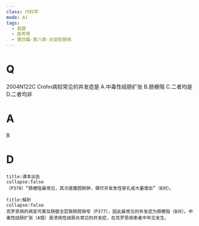 ```yaml
---
class: 内科学
mode: A1
tags:
  - 真题
  - 医考帮
  - 第四篇-第八章-炎症性肠病
---
```


# Q
2004N122C Crohn病较常见的并发症是
A.中毒性结肠扩张
B.肠梗阻
C.二者均是
D.二者均非

# A
B
# D
```ad-note
title:课本出处
collapse:false
（P378）“肠梗阻最常见，其次是腹腔脓肿，偶可并发急性穿孔或大量便血”（B对）。
```

```ad-summary
title:解析
collapse:false
克罗恩病的病变可累及肠壁全层致肠腔狭窄（P377），因此最常见的并发症为肠梗阻（B对）。中毒性结肠扩张（A错）是溃疡性结肠炎常见的并发症，在克罗恩病患者中罕见发生。
```

